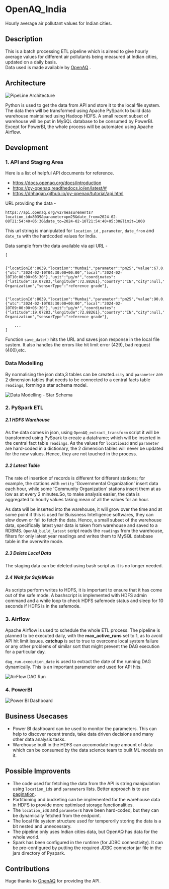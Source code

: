 # OpenAQ_India
Hourly average air pollutant values for Indian cities. 


## Description
This is a batch processing ETL pipeline which is aimed to give hourly average values for different air pollutants being measured at Indian cities, updated on a daily basis.  
Data used is made available by [OpenAQ](https://openaq.org/) . 


## Architecture
![PipeLine Architecture](https://github.com/b1-80274/OpenAQ_India/blob/main/images/OpenAQ_Architecture.png)

Python is used to get the data from API and store it to the local file system. The data then will be transformed using Apache PySpark to build data warehouse maintained using Hadoop HDFS. A small recent subset of warehouse will be put in MySQL database to be consumed by PowerBI. Except for PowerBI, the whole process will be automated using Apache Airflow.


## Development 

### 1. API and Staging Area
Here is a list of helpful API documents for reference.
- https://docs.openaq.org/docs/introduction
- https://py-openaq.readthedocs.io/en/latest/#
- https://dhhagan.github.io/py-openaq/tutorial/api.html


URL providing the data - 

`https://api.openaq.org/v2/measurements?location_id=8039&parameter=pm25&date_from=2024-02-08T21:54:40+05:30&date_to=2024-02-10T21:54:40+05:30&limit=1000`

This url string is manipulated for `location_id` , `parameter`, `date_from` and `date_to` with the hardcoded values for India. 

Data sample from the data available via api URL - 

```
[  
    
    {"locationId":8039,"location":"Mumbai","parameter":"pm25","value":67.0,"date":{"utc":"2024-02-10T04:30:00+00:00","local":"2024-02-10T10:00:00+05:30"},"unit":"µg/m³","coordinates":{"latitude":19.07283,"longitude":72.88261},"country":"IN","city":null,"isMobile":false,"isAnalysis":null,"entity":"Governmental Organization","sensorType":"reference grade"},

    {"locationId":8039,"location":"Mumbai","parameter":"pm25","value":90.0,"date":{"utc":"2024-02-10T03:30:00+00:00","local":"2024-02-10T09:00:00+05:30"},"unit":"µg/m³","coordinates":{"latitude":19.07283,"longitude":72.88261},"country":"IN","city":null,"isMobile":false,"isAnalysis":null,"entity":"Governmental Organization","sensorType":"reference grade"},

    ...
]
```

Function `save_date()` hits the URL and saves json response in the local file system. It also handles the errors like hit limit error (429), bad request (400),etc.

### Data Modelling 
By normalising the json data,3 tables can be created.`city` and `parameter` are 2 dimension tables that needs to be connected to a central facts table `readings`, forming a star schema model.

![Data Modelling - Star Schema](https://github.com/b1-80274/OpenAQ_India/blob/main/images/OpenAQ_Star_Schema.png)

### 2. PySpark ETL 

##### 2.1 HDFS Warehouse
As the data comes in json, using `OpenAQ_extract_transform` script it will be transformed using PySpark to create a dataframe; which will be inserted in the central fact table `readings`. As the values for `locationId` and `parameter` are hard-coded in a dictionary, the 2 dimension tables will never be updated for the new values. Hence, they are not touched in the process.


##### 2.2 Latest Table
The rate of insertion of records is different for different stations; for example, the stations with `entity` 'Governmental Organization' insert data each hour, while some 'Community Organization' stations insert them at as low as at every 2 minutes.So, to make analysis easier, the data is aggregated to hourly values taking mean of all the values for an hour.

As data will be inserted into the warehouse, it will grow over the time and at some point if this is used for Buissness Intelligence softwares, they can slow down or fail to fetch the data. Hence, a small subset of the warehouse data, specifically latest year data is taken from warehouse and saved to a RDBMS.
`OpenAQ_build_latest` script reads the `readings` from the warehouse, filters for only latest year readings and writes them to MySQL database table in the overwrite mode.

##### 2.3 Delete Local Data
The staging data can be deleted using bash script as it is no longer needed.


##### 2.4 Wait for SafeMode
As scripts perform writes to HDFS, it is important to ensure that it has come out of the safe mode. A bashscript is implemented with HDFS admin command and a while loop to check HDFS safemode status and sleep for 10 seconds if HDFS is in the safemode.


### 3. Airflow
Apache Airflow is used to schedule the whole ETL process. The pipeline is planned to be executed daily, with the **max_active_runs** set to 1, as to avoid API hit limit issues. **catchup** is set to true to overcome local system failure or any other problems of similar sort that might prevent the DAG execution for a particular day.

`dag_run.execution_date` is used to extract the date of the running DAG dynamically. This is an important parameter and used for API hits.

![AirFlow DAG Run](https://github.com/b1-80274/OpenAQ_India/blob/main/images/airflow_openaq_dagrun.png)

### 4. PowerBI
![Power BI Dashboard](https://github.com/b1-80274/OpenAQ_India/blob/main/images/OpenAQ_Dashboard.png)


## Business Usecases
- Power BI dashboard can be used to monitor the parameters. This can help to discover recent trends, take data driven decisions and many other data analysis tasks.
- Warehouse built in the HDFS can accomodate huge amount of data which can be consumed by the data science team to built ML models on it.

## Possible Improvents
- The code used for fetching the data from the API is string manipulation using `location_id`s and `parameter`s lists. Better approach is to use [pagination](https://docs.github.com/en/rest/using-the-rest-api/using-pagination-in-the-rest-api?apiVersion=2022-11-28).
- Partitioning and bucketing can be implemented for the warehouse data in HDFS to provide more optimised storage functionalities.
- The `location_id`s and `parameter`s have been hard-coded, but they can be dynamically fetched from the endpoint.
- The local file system structure used for temperorily storing the data is a bit nested and unnecessary. 
- The pipeline only uses Indian cities data, but OpenAQ has data for the whole world.
- Spark has been configured in the runtime (for JDBC connectivity). It can be pre-configured by putting the required JDBC connector jar file in the jars directory of Pyspark.
 

## Contributions
Huge thanks to [OpenAQ](https://openaq.org/) for providing the API. 
